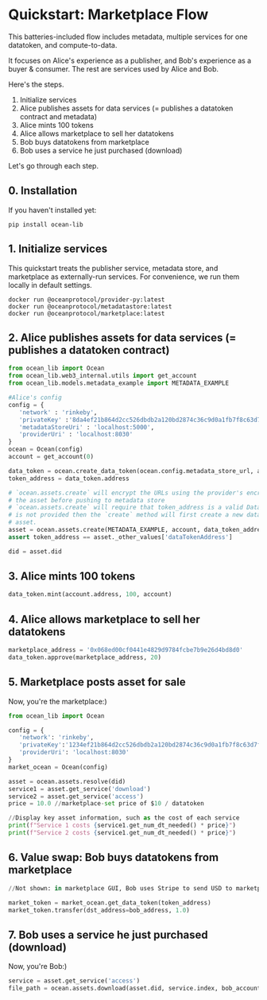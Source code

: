 # Quickstart: Marketplace Flow

This batteries-included flow includes metadata, multiple services for one datatoken, and compute-to-data.

It focuses on Alice's experience as a publisher, and Bob's experience as a buyer & consumer. The rest are services used by Alice and Bob.

Here's the steps.
1. Initialize services
1. Alice publishes assets for data services (= publishes a datatoken contract and metadata)
1. Alice mints 100 tokens
1. Alice allows marketplace to sell her datatokens
1. Bob buys datatokens from marketplace
1. Bob uses a service he just purchased (download)

Let's go through each step.

## 0. Installation

If you haven't installed yet:
```console
pip install ocean-lib
```

## 1. Initialize services

This quickstart treats the publisher service, metadata store, and marketplace as 
externally-run services. For convenience, we run them locally in default settings.

```
docker run @oceanprotocol/provider-py:latest
docker run @oceanprotocol/metadatastore:latest
docker run @oceanprotocol/marketplace:latest
```

## 2. Alice publishes assets for data services (= publishes a datatoken contract)

```python
from ocean_lib import Ocean
from ocean_lib.web3_internal.utils import get_account
from ocean_lib.models.metadata_example import METADATA_EXAMPLE

#Alice's config
config = {
   'network' : 'rinkeby',
   'privateKey' :'8da4ef21b864d2cc526dbdb2a120bd2874c36c9d0a1fb7f8c63d7f7a8b41de8f',
   'metadataStoreUri' : 'localhost:5000',
   'providerUri' : 'localhost:8030'
}
ocean = Ocean(config)
account = get_account(0)

data_token = ocean.create_data_token(ocean.config.metadata_store_url, account)
token_address = data_token.address

# `ocean.assets.create` will encrypt the URLs using the provider's encrypt service endpoint and update 
# the asset before pushing to metadata store
# `ocean.assets.create` will require that token_address is a valid DataToken contract address, unless token_address
# is not provided then the `create` method will first create a new data token and use it in the new
# asset.
asset = ocean.assets.create(METADATA_EXAMPLE, account, data_token_address=token_address)
assert token_address == asset._other_values['dataTokenAddress']

did = asset.did
```

## 3. Alice mints 100 tokens

```python
data_token.mint(account.address, 100, account)
```

## 4. Alice allows marketplace to sell her datatokens

```python
marketplace_address = '0x068ed00cf0441e4829d9784fcbe7b9e26d4bd8d0'
data_token.approve(marketplace_address, 20)
```

## 5. Marketplace posts asset for sale
Now, you're the marketplace:)

```python
from ocean_lib import Ocean

config = {
   'network': 'rinkeby',
   'privateKey':'1234ef21b864d2cc526dbdb2a120bd2874c36c9d0a1fb7f8c63d7f7a8b41de8f',
   'providerUri': 'localhost:8030'
}
market_ocean = Ocean(config)

asset = ocean.assets.resolve(did)
service1 = asset.get_service('download')
service2 = asset.get_service('access')
price = 10.0 //marketplace-set price of $10 / datatoken

//Display key asset information, such as the cost of each service
print(f"Service 1 costs {service1.get_num_dt_needed() * price}")
print(f"Service 2 costs {service1.get_num_dt_needed() * price}")
```

## 6. Value swap: Bob buys datatokens from marketplace

```python
//Not shown: in marketplace GUI, Bob uses Stripe to send USD to marketplace (or other methods / currencies).

market_token = market_ocean.get_data_token(token_address)
market_token.transfer(dst_address=bob_address, 1.0)
```
   
## 7. Bob uses a service he just purchased (download)
Now, you're Bob:)

```python
service = asset.get_service('access')
file_path = ocean.assets.download(asset.did, service.index, bob_account, '~/my-datasets')
```
